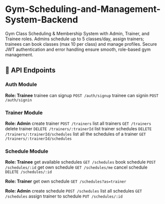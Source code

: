 # Gym-Scheduling-and-Management-System-Backend

Gym Class Scheduling &amp; Membership System with Admin, Trainer, and Trainee roles. Admins schedule up to 5 classes/day, assign trainers; trainees can book classes (max 10 per class) and manage profiles. Secure JWT authentication and error handling ensure smooth, role-based gym management.

## 📡 API Endpoints

### Auth Module

**Role: Trainee**
trainee can signup `POST /auth/signup`
trainee can signin `POST /auth/signin`

### Trainer Module

**Role: Admin**
create trainer `POST /trainers`
list all trainers `GET /trainers`
delete trainer `DELETE /trainers/:trainerId`
list trainer schedules `DELETE /trainers/:trainerId/schedules`
list all the schedules of a trainer `GET /trainers/:trainerId/schedules`

### Schedule Module

**Role: Trainee**
get available schedules `GET /schedules`
book schedule `POST /schedules/:id`
get own schedule `GET /schedules/me`
cancel schedule `DELETE /schedules/:id`

**Role: Trainer**
get own schedule `GET /schedules?as=trainer`

**Role: Admin**
create schedule `POST /schedules`
list all schedules `GET /schedules`
assign trainer to schedule `PUT /schedules/:id`
